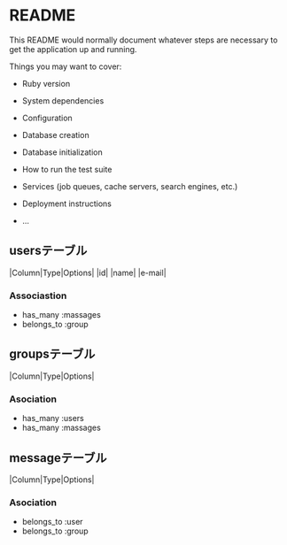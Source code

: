 # README

This README would normally document whatever steps are necessary to get the
application up and running.

Things you may want to cover:

* Ruby version

* System dependencies

* Configuration

* Database creation

* Database initialization

* How to run the test suite

* Services (job queues, cache servers, search engines, etc.)

* Deployment instructions

* ...

## usersテーブル

|Column|Type|Options|
|id|
|name|
|e-mail|

### Associastion
- has_many :massages
- belongs_to :group

## groupsテーブル

|Column|Type|Options|

### Asociation
- has_many :users
- has_many :massages

## messageテーブル

|Column|Type|Options|

### Asociation
- belongs_to :user
- belongs_to :group